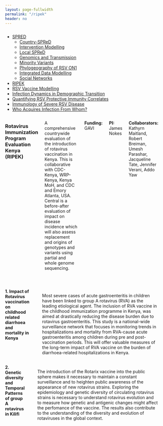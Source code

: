 ```yaml
---
layout: page-fullwidth
permalink: "/ripek"
header: no
---
```


<!-- 1 -->

<section role="main" class="scroll-container">
<div class="row">

<div class="large-4 medium-4 columns"> <!--side nav -->
<div class="hide-for-small">
<div class="sidebar">			
<p></p>
<nav class="side-nav">
<ul class="side-nav">
<!--<li><a href="#">Surveillance</a></li>-->
<li><a href="{{ site.url }}/research">SPRED<span class="sub-arrow"></span></a>
<ul class="nobull">
<li><a href="{{ site.url }}/spred-kenya">Country-SPReD</a></li>
<li><a href="{{ site.url }}/intervention-modelling">Intervention Modelling</a></li>
<li><a href="{{ site.url }}/local-spred">Local SPReD</a></li>
<li><a href="{{ site.url }}/genomics-and-transmission-study">Genomics and Transmission</a></li>
<li><a href="{{ site.url }}/minority-variants-study">Minority Variants</a></li>
<li><a href="{{ site.url }}/rsv-on1-phylogeography">Phylogeography of RSV ON1</a></li>
<li><a href="{{ site.url }}/integrated-data-modelling">Integrated Data Modelling</a></li>
<li><a href="{{ site.url }}/social-networks-study">Social Networks</a></li>
</ul>
</li>
<li class="active">
<a href="#">RIPEK</a>
</li>
<li>
<a href="{{site.url}}/rsv-vaccine-modelling">RSV Vaccine Modelling</a>
</li>
<li>
<a href="{{site.url}}/infection-dynamics-in-demographic-transition">Infection Dynamics in Demographic Transition</a>
</li>
<li>
<a href="{{site.url}}/quantifying-rsv-protective-immunity-correlates">Quantifying RSV Protective Immunity Correlates</a>
</li>
<li>
<a href="{{site.url}}/immunology-of-severe-rsv-disease">Immunology of Severe RSV Disease</a>
</li>
<li>
<a href="{{site.url}}/who-acquires-infection-from-whom2">Who Acquires Infection From Whom?</a>
</li>
</ul>
</nav>
</div>
</div>
</div>

<div class="large-8 medium-8 columns"> <!--container -->
<div class="row">
<div class="large-12 columns">
<h3 class="light centered-text" itemprop="headline">Rotavirus Immunization Program Evaluation Kenya (RIPEK)</h3>
<div class="large-12 columns">
<p>
A comprehensive countrywide evaluation of the introduction of rotavirus vaccination in Kenya. This is collaborative with CDC-Kenya, WRP-Kenya, Kenya MoH, and CDC and Emory Atlanta, USA. Central is a before-after evaluation of impact on disease incidence which will also assess replacement and origins of genotypes and variants using partial and whole genome sequencing.
</p>

<p><Strong>Funding:</Strong> GAVI</p>

<p><Strong>PI:</Strong> James Nokes</p>

<p><Strong>Collaborators:</Strong> Kathyrn Maitland, Robert Breiman, Umesh Parashar, Jacqueline Tate, Jennifer Verani, Addo Yaw</p>
</div>
</div>
<br>
<div class="row">
<div class="large-12 columns">
<p>
</p>
</div>
</div>
<div class="row">
<div class="large-12 columns">
<strong>1. Impact of Rotavirus vaccination on childhood related diarrhoea and mortality in Kenya</strong>
<p class="text-justify">
<img align="justify" src="{{ site.url }}/images/Trends_Diarrhoea_RIPEK.png" alt="" height="" width="">
<p>
Most severe cases of acute gastroenteritis in children have been linked to group A rotavirus (RVA) as the leading etiological agent. The inclusion of RVA vaccine in the childhood immunization programme in Kenya, was aimed at drastically reducing the disease burden due to rotavirus gastroenteritis. This study is a national-wide surveillance network that focuses in monitoring trends in hospitalizations and mortality from RVA-cause acute gastroenteritis among children during pre and post-vaccination periods. This will offer valuable measures of the long-term impact of RVA vaccine on the burden of diarrhoea-related hospitalizations in Kenya.
</div>
</div>
<br>
</div>
</div>
<div class="row">
<div class="large-12 columns">
<strong>2. Genetic diversity and Temporal Patterns of group A rotavirus in Kilifi</strong>
<p class="text-justify">
<img align="justify" src="{{ site.url }}/images/Genotype_distribution_2010_2016.png" alt="" height="" width="">
<p>
The introduction of the Rotarix vaccine into the public sphere makes it necessary to maintain a constant surveillance and to heighten public awareness of the appearance of new rotavirus strains. Exploring the epidemiology and genetic diversity of circulating rotavirus strains is necessary to understand rotavirus evolution and to measure how genetic and antigenic changes might affect the perfomance of the vaccine. The results also contribute to the understanding of the diversity and evolution of rotaviruses in the global context.
</p>
</div>
</div>
</div>

</div>
</section>

